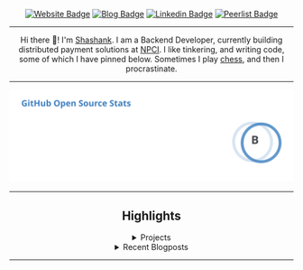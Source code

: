 <div align="center"><p><a href="https://ssnk.in"><img src="https://img.shields.io/badge/-Website-3B7EBF?style=for-the-badge&amp;logo=amp&amp;logoColor=white" alt="Website Badge"></a> <a href="https://blog.ssnk.in"><img src="https://img.shields.io/badge/-Blog-3B7EBF?style=for-the-badge&amp;logo=Hashnode&amp;logoColor=white" alt="Blog Badge"></a> <a href="https://linkedin.com/in/shashank-priyadarshi"><img src="https://img.shields.io/badge/-LinkedIn-3B7EBF?style=for-the-badge&amp;logo=Linkedin&amp;logoColor=white" alt="Linkedin Badge"></a> <a href="https://peerlist.io/shasha"><img src="https://img.shields.io/badge/-PeerList-3B7EBF?style=for-the-badge&amp;logo=Peerlist&amp;logoColor=white" alt="Peerlist Badge"/></a></p><hr><p>Hi there 👋! I'm <a href="https://ssnk.in">Shashank</a>. I am a Backend Developer, currently building distributed payment solutions at <a href="https://npci.org.in">NPCI</a>. I like tinkering, and writing code, some of which I have pinned below. Sometimes I play <a href="https://www.chess.com/member/ttefabob">chess</a>, and then I procrastinate.</p><hr><p><img src="./assets/images/stats.svg"/></p><hr><h2>Highlights</h2><details><summary>Projects</summary><br /><ul><li><a href="https://github.com/shashank-priyadarshi/projects" target="_blank" rel="noopener noreferrer">projects</a> Last Updated : 2024-01-10</li><li><a href="https://github.com/shashank-priyadarshi/portfolio-core-ui" target="_blank" rel="noopener noreferrer">portfolio-core-ui</a> Last Updated : 2024-01-10</li><li><a href="https://github.com/shashank-priyadarshi/shashank-priyadarshi" target="_blank" rel="noopener noreferrer">shashank-priyadarshi</a> Last Updated : 2024-01-10</li><li><a href="https://github.com/shashank-priyadarshi/upgraded-disco" target="_blank" rel="noopener noreferrer">upgraded-disco</a> Last Updated : 2024-01-09</li><li><a href="https://github.com/shashank-priyadarshi/coding" target="_blank" rel="noopener noreferrer">coding</a> Last Updated : 2024-01-06</li><li><a href="https://github.com/shashank-priyadarshi/hyperledger-fabric-asset-management" target="_blank" rel="noopener noreferrer">hyperledger-fabric-asset-management</a> Last Updated : 2023-12-30</li><li><a href="https://github.com/shashank-priyadarshi/subspace" target="_blank" rel="noopener noreferrer">subspace</a> Last Updated : 2023-12-29</li><li><a href="https://github.com/shashank-priyadarshi/archway" target="_blank" rel="noopener noreferrer">archway</a> Last Updated : 2023-12-21</li><li><a href="https://github.com/shashank-priyadarshi/services" target="_blank" rel="noopener noreferrer">services</a> Last Updated : 2023-12-18</li><li><a href="https://github.com/shashank-priyadarshi/files" target="_blank" rel="noopener noreferrer">files</a> Last Updated : 2023-12-06</li><li><a href="https://github.com/shashank-priyadarshi/machine-coding-feedback" target="_blank" rel="noopener noreferrer">machine-coding-feedback</a> Last Updated : 2023-10-26</li><li><a href="https://github.com/shashank-priyadarshi/hlf-chaincode-peer-interaction" target="_blank" rel="noopener noreferrer">hlf-chaincode-peer-interaction</a> Last Updated : 2023-10-25</li><li><a href="https://github.com/shashank-priyadarshi/grpc-go" target="_blank" rel="noopener noreferrer">grpc-go</a> Last Updated : 2023-10-21</li><li><a href="https://github.com/shashank-priyadarshi/fabric-contract-api-go" target="_blank" rel="noopener noreferrer">fabric-contract-api-go</a> Last Updated : 2023-08-19</li><li><a href="https://github.com/shashank-priyadarshi/scaling-octo-tribble" target="_blank" rel="noopener noreferrer">scaling-octo-tribble</a> Last Updated : 2023-03-05</li><li><a href="https://github.com/shashank-priyadarshi/videos" target="_blank" rel="noopener noreferrer">videos</a> Last Updated : 2023-02-13</li><li><a href="https://github.com/shashank-priyadarshi/forked-full-blockchain-solidity-course-py" target="_blank" rel="noopener noreferrer">forked-full-blockchain-solidity-course-py</a> Last Updated : 2023-02-03</li><li><a href="https://github.com/shashank-priyadarshi/rustlings" target="_blank" rel="noopener noreferrer">rustlings</a> Last Updated : 2023-02-03</li><li><a href="https://github.com/shashank-priyadarshi/ChatGPT-rust" target="_blank" rel="noopener noreferrer">ChatGPT-rust</a> Last Updated : 2023-02-03</li></ul></details><details><summary>Recent Blogposts</summary><br /><ul><li><a href="https://blog.ssnk.in/traffic-light-simulator-in-angular-2023" target="_blank" rel="noopener noreferrer">Traffic Light Simulator in Angular</a> Published : 2023-09-16</li><li><a href="https://blog.ssnk.in/oop-in-go-interfaces" target="_blank" rel="noopener noreferrer">OOP in Go: Interfaces</a> Published : 2023-03-04</li><li><a href="https://blog.ssnk.in/oop-in-go-structs" target="_blank" rel="noopener noreferrer">OOP in Go: Structs</a> Published : 2023-02-24</li></ul></details><hr></div>